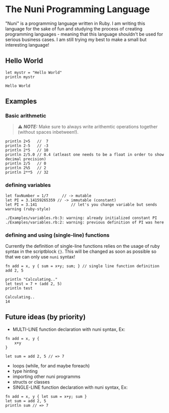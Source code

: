 # The Nuni Programming Language
"Nuni" is a programming language written in Ruby. I am writing this language for the sake of fun and studying the process of creating programming languages - meaning that this language shouldn't be used for serious business cases. I am still trying my best to make a small but interesting language! 

## Hello World
```
let mystr = "Hello World"
println mystr
```
```
Hello World
```

## Examples
### Basic arithmetic
> ⚠️ **_NOTE:_**  Make sure to always write arithemtic operations together (without spaces inbetween!). 
```
println 2+5   //  7
println 2-5   // -3
println 2*5   // 10 
println 2/5.0 // 0.4 (atleast one needs to be a float in order to show decimal precision)
println 2/5   // 0
println 2%5   // 2
println 2**5  // 32
```

### defining variables
```
let favNumber = 1/7		 // -> mutable
let PI = 3.14159265359 // -> immutable (constant)
let PI = 3.141				 // let's you change variable but sends warning (ruby-style)
```
```
./Examples/variables.rb:3: warning: already initialized constant PI
./Examples/variables.rb:2: warning: previous definition of PI was here
```

### defining and using (single-line) functions
Currently the definition of single-line functions relies on the usage of ruby syntax in the
scriptblock `{}`. This will be changed as soon as possible so that we can only use `nuni` syntax!
```
fn add = x, y { sum = x+y; sum; } // single line function definition
add 2, 5

println "Calculating.."
let test = 7 + (add 2, 5)
println test
```
```
Calculating..
14
```

## Future ideas (by priority)
- MULTI-LINE function declaration with nuni syntax, Ex:
```
fn add = x, y {
	x+y
}

let sum = add 2, 5 // => 7
```
- loops (while, for and maybe foreach)
- type hinting
- importing other nuni programms
- structs or classes
- SINGLE-LINE function declaration with nuni syntax, Ex:
```
fn add = x, y { let sum = x+y; sum }
let sum = add 2, 5
println sum // => 7
```
